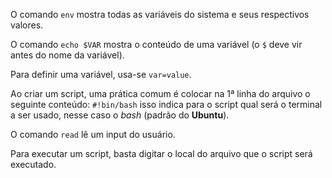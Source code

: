 O comando `env` mostra todas as variáveis do sistema e seus respectivos valores.

O comando `echo $VAR` mostra o conteúdo de uma variável (o `$` deve vir antes do nome da variável).

Para definir uma variável, usa-se `var=value`.

Ao criar um script, uma prática comum é colocar na 1ª linha do arquivo o seguinte conteúdo: `#!bin/bash` isso indica para o script qual será o terminal a ser usado, nesse caso o *bash* (padrão do **Ubuntu**).

O comando `read` lê um input do usuário.

Para executar um script, basta digitar o local do arquivo que o script será executado.